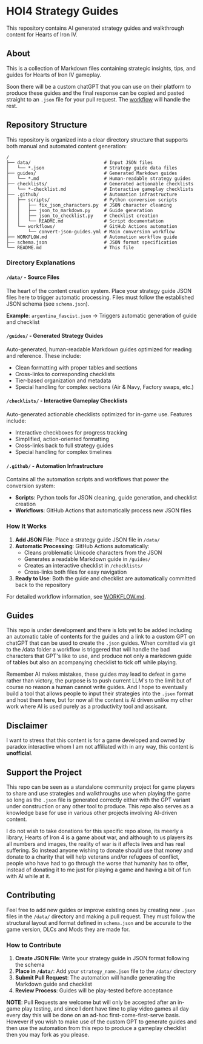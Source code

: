 # HOI4 Strategy Guides

This repository contains AI generated strategy guides and walkthrough content for Hearts of Iron IV.

## About

This is a collection of Markdown files containing strategic insights, tips, and guides for Hearts of Iron IV gameplay.

Soon there will be a custom chatGPT that you can use on their platform to produce these guides and the final response can be copied and pasted straight to an `.json` file for your pull request. The [workflow](WORKFLOW.md) will handle the rest.

## Repository Structure

This repository is organized into a clear directory structure that supports both manual and automated content generation:

```
/
├── data/                           # Input JSON files
│   └── *.json                      # Strategy guide data files
├── guides/                         # Generated Markdown guides  
│   └── *.md                        # Human-readable strategy guides
├── checklists/                     # Generated actionable checklists
│   └── *-checklist.md              # Interactive gameplay checklists
├── .github/                        # Automation infrastructure
│   ├── scripts/                    # Python conversion scripts
│   │   ├── fix_json_characters.py  # JSON character cleaning
│   │   ├── json_to_markdown.py     # Guide generation
│   │   ├── json_to_checklist.py    # Checklist creation
│   │   └── README.md               # Script documentation
│   └── workflows/                  # GitHub Actions automation
│       └── convert-json-guides.yml # Main conversion workflow
├── WORKFLOW.md                     # Automation workflow guide
├── schema.json                     # JSON format specification
└── README.md                       # This file
```

### Directory Explanations

#### `/data/` - Source Files
The heart of the content creation system. Place your strategy guide JSON files here to trigger automatic processing. Files must follow the established JSON schema (see `schema.json`).

**Example**: `argentina_fascist.json` → Triggers automatic generation of guide and checklist

#### `/guides/` - Generated Strategy Guides  
Auto-generated, human-readable Markdown guides optimized for reading and reference. These include:
- Clean formatting with proper tables and sections
- Cross-links to corresponding checklists
- Tier-based organization and metadata
- Special handling for complex sections (Air & Navy, Factory swaps, etc.)

#### `/checklists/` - Interactive Gameplay Checklists
Auto-generated actionable checklists optimized for in-game use. Features include:
- Interactive checkboxes for progress tracking
- Simplified, action-oriented formatting  
- Cross-links back to full strategy guides
- Special handling for complex timelines

#### `/.github/` - Automation Infrastructure
Contains all the automation scripts and workflows that power the conversion system:
- **Scripts**: Python tools for JSON cleaning, guide generation, and checklist creation
- **Workflows**: GitHub Actions that automatically process new JSON files

### How It Works

1. **Add JSON File**: Place a strategy guide JSON file in `/data/`
2. **Automatic Processing**: GitHub Actions automatically:
   - Cleans problematic Unicode characters from the JSON
   - Generates a readable Markdown guide in `/guides/`
   - Creates an interactive checklist in `/checklists/`
   - Cross-links both files for easy navigation
3. **Ready to Use**: Both the guide and checklist are automatically committed back to the repository

For detailed workflow information, see [WORKFLOW.md](WORKFLOW.md).



## Guides

This repo is under development and there is lots yet to be added including an automatic table of contents for the guides and a link to a custom GPT on chatGPT that can be used to create the  `.json` guides. When comitted via git to the /data folder a workflow is triggered that will handle the bad characters that GPT's like to use, and produce not only a markdown guide of tables but also an acompanying checklist to tick off while playing.

Remember AI makes mistakes, these guides may lead to defeat in game rather than victory, the purpose is to push current LLM's to the limit but of course no reason a human cannot write guides. And I hope to eventually build a tool that allows people to input their strategies into the `.json` format and host them here, but for now all the content is AI driven unlike my other work where AI is used purely as a productivity tool and assisant. 

## Disclaimer
I want to stress that this content is for a game developed and owned by paradox interactive whom I am not affiliated with in any way, this content is **unofficial**.

## Support the Project
This repo can be seen as a standalone community project for game players to share and use strategies and walkthroughs use when playing the game so long as the `.json` file is generated correctly either with the GPT variant under construction or any other tool to produce. This repo also serves as a knowledge base for use in various other projects involving AI-driven content.

I do not wish to take donations for this specific repo alone, its meerly a library, Hearts of Iron 4 is a game about war, and although to us players its all numbers and images, the reality of war is it affects lives and has real suffering. So instead anyone wishing to donate should use that money and donate to a charity that will help veterans and/or refugees of conflict, people who have had to go through the worse that humanity has to offer, instead of donating it to me just for playing a game and having a bit of fun with AI while at it.

## Contributing

Feel free to add new guides or improve existing ones by creating new `.json` files in the `/data/` directory and making a pull request. They must follow the structural layout and format defined in `schema.json` and be accurate to the game version, DLCs and Mods they are made for.

### How to Contribute

1. **Create JSON File**: Write your strategy guide in JSON format following the schema
2. **Place in `/data/`**: Add your `strategy_name.json` file to the `/data/` directory  
3. **Submit Pull Request**: The automation will handle generating the Markdown guide and checklist
4. **Review Process**: Guides will be play-tested before acceptance

**NOTE**: Pull Requests are welcome but will only be accepted after an in-game play testing, and since I dont have time to play video games all day every day this will be done on an ad-hoc first-come-first-serve basis. However if you wish to make use of the custom GPT to generate guides and then use the automation from this repo to produce a gameplay checklist then you may fork as you please.
